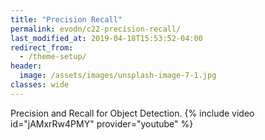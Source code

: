 ```yaml
---
title: "Precision Recall"
permalink: evodn/c22-precision-recall/
last_modified_at: 2019-04-18T15:53:52-04:00
redirect_from:
  - /theme-setup/
header:
  image: /assets/images/unsplash-image-7-1.jpg
classes: wide
---
```


Precision and Recall for Object Detection.
{% include video id="jAMxrRw4PMY" provider="youtube" %}
